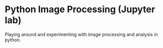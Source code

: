 # Python Image Processing (Jupyter lab)
Playing around and experimenting with image processing and analysis in python.